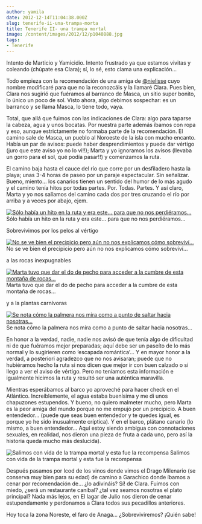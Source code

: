 ```yaml
---
author: yamila
date: 2012-12-14T11:04:38.000Z
slug: tenerife-ii-una-trampa-morta
title: Tenerife II- una trampa mortal
image: /content/images/2012/12/p1040888.jpg
tags:
- Tenerife
---
```



Intento de Marticio y Yamicidio. Intento frustrado ya que estamos vivitas y coleando (chúpate esa Clara); sí, lo sé, esto clama una explicación…

Todo empieza con la recomendación de una amiga de [@nielisse](http:/twitter.com/nielisse) cuyo nombre modificaré para que no la reconozcáis y la llamaré Clara. Pues bien, Clara nos sugirió que fuéramos al barranco de Masca, un sitio super bonito, lo único un poco de sol. Visto ahora, algo debimos sospechar: es un barranco y se llama Masca, lo tiene todo, vaya.

Total, que allá que fuimos con las indicaciones de Clara: algo para taparse la cabeza, agua y unos bocatas. Por nuestra parte además íbamos con ropa y eso, aunque estrictamente no formaba parte de la recomendación. El camino sale de Masca, un pueblo al Noroeste de la isla con mucho encanto. Había un par de avisos: puede haber desprendimientos y puede dar vértigo (juro que este aviso yo no lo vi!!); Marta y yo ignoramos los avisos (llevaba un gorro para el sol, qué podía pasar!!) y comenzamos la ruta.

El camino baja hasta el cauce del río que corre por un desfiladero hasta la playa; unas 3-4 horas de paseo por un paraje espectacular. Sin señalizar. Bueno, miento… los canarios tienen un sentido del humor de lo más agudo y el camino tenía hitos por todas partes. Por. Todas. Partes. Y así claro, Marta y yo nos salíamos del camino cada dos por tres cruzando el río por arriba y a veces por abajo, ejem.

[![Sólo había un hito en la ruta y era este... para que no nos perdiéramos...](/content/images/2012/12/p1040888.jpg#small)](/content/images/2012/12/p1040888.jpg#full)
Sólo había un hito en la ruta y era este… para que no nos perdiéramos…

Sobrevivimos por los pelos al vértigo

[![No se ve bien el precipicio pero aún no nos explicamos cómo sobreviví...](/content/images/2012/12/p1040910.jpg#small)](/content/images/2012/12/p1040910.jpg#full)
No se ve bien el precipicio pero aún no nos explicamos cómo sobreviví…

a las rocas inexpugnables

[![Marta tuvo que dar el do de pecho para acceder a la cumbre de esta montaña de rocas...](/content/images/2012/12/p1040881.jpg#small)](/content/images/2012/12/p1040881.jpg#full)
Marta tuvo que dar el do de pecho para acceder a la cumbre de esta montaña de rocas…

y a la plantas carnívoras

[![Se nota cómo la palmera nos mira como a punto de saltar hacia nosotras...](/content/images/2012/12/p1040856.jpg#small)](/content/images/2012/12/p1040856.jpg#full)
Se nota cómo la palmera nos mira como a punto de saltar hacia nosotras…

En honor a la verdad, nadie, nadie nos avisó de que tenía algo de dificultad ni de que fuéramos mejor preparadas; aquí debe ser un paseíto de lo más normal y lo sugirieren como ‘escapada romántica’… Y en mayor honor a la verdad, a posteriori agradezco que no nos avisaran; puede que no hubiéramos hecho la ruta si nos dicen que mejor ir con buen calzado o si llego a ver el aviso de vértigo. Pero no teníamos esta información e igualmente hicimos la ruta y resultó ser una auténtica maravilla.

Mientras esperábamos al barco yo aproveché para hacer check en el Atlántico. Increíblemente, el agua estaba buenísima y me di unos chapuzones estupendos. Y bueno, no quiero malmeter mucho, pero Marta es la peor amiga del mundo porque no me empujó por un precipicio. A buen entendedor… (puede que seas buen entendedor y te quedes igual, es porque yo he sido inusualmente críptica). Y en el barco, plátano canario (lo mismo, a buen entendedor… Aquí estoy siendo ambigua con connotaciones sexuales, en realidad, nos dieron una pieza de fruta a cada uno, pero así la historia queda mucho más deslucida).

![Salimos con vida de la trampa mortal y esta fue la recompensa](/content/images/2012/12/p1040931.jpg#small)
Salimos con vida de la trampa mortal y esta fue la recompensa

Después pasamos por Icod de los vinos donde vimos el Drago Milenario (se conserva muy bien para su edad) de camino a Garachico donde íbamos a cenar por recomendación de… ¿lo adivináis? Sí! de Clara. Fuimos con miedo, ¿será un restaurante caníbal? ¿tal vez seamos nosotras el plato principal? Nada más lejos, en El lagar de Julio nos dieron de cenar estupendamente y perdonamos a Clara todos sus pecadillos anteriores.

Hoy toca la zona Noreste, el faro de Anaga… ¿Sobreviviremos? ¡Quién sabe!


